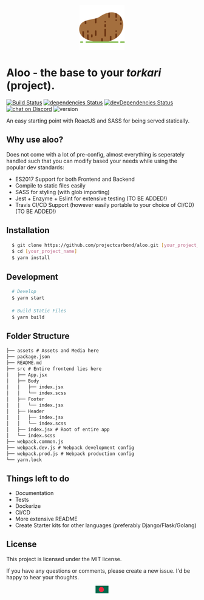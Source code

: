 <p align="center">
<img src="https://github.com/projectcarbond/aloo/raw/master/.github/logo.png" height="120">
</p>

# Aloo - the base to your *torkari* (project).

[![Build Status](https://travis-ci.com/projectcarbond/aloo.svg?branch=master)](https://travis-ci.com/projectcarbond/aloo)
[![dependencies Status](https://david-dm.org/projectcarbond/aloo/status.svg)](https://david-dm.org/projectcarbond/aloo)
[![devDependencies Status](https://david-dm.org/projectcarbond/aloo/dev-status.svg)](https://david-dm.org/projectcarbond/aloo?type=dev)
<a href="https://discord.gg/EJjXasw">
        <img src="https://img.shields.io/discord/308323056592486420.svg?logo=discord"
            alt="chat on Discord"></a>
![version](https://img.shields.io/badge/version-0.1.0-blue.svg?maxAge=2592000)

An easy starting point with ReactJS and SASS for being served statically.

## Why use aloo?

Does not come with a lot of pre-config, almost everything is seperately handled such that you can modify based your needs while using the popular dev standards:
- ES2017 Support for both Frontend and Backend
- Compile to static files easily
- SASS for styling (with glob importing)
- Jest + Enzyme + Eslint for extensive testing (TO BE ADDED!)
- Travis CI/CD Support (however easily portable to your choice of CI/CD) (TO BE ADDED!)

## Installation

```bash
  $ git clone https://github.com/projectcarbond/aloo.git [your_project_name] -b serverless --single-branch --depth=1
  $ cd [your_project_name]
  $ yarn install
```

## Development

```bash
  # Develop
  $ yarn start
  
  # Build Static Files
  $ yarn build
```

## Folder Structure

```
├── assets # Assets and Media here
├── package.json
├── README.md
├── src # Entire frontend lies here
│   ├── App.jsx
│   ├── Body
│   │   ├── index.jsx
│   │   └── index.scss
│   ├── Footer
│   │   └── index.jsx
│   ├── Header
│   │   ├── index.jsx
│   │   └── index.scss
│   ├── index.jsx # Root of entire app
│   └── index.scss
├── webpack.common.js
├── webpack.dev.js # Webpack development config
├── webpack.prod.js # Webpack production config
└── yarn.lock
```

## Things left to do

- Documentation
- Tests
- Dockerize
- CI/CD
- More extensive README
- Create Starter kits for other languages (preferably Django/Flask/Golang)

## License

This project is licensed under the MIT license.

If you have any questions or comments, please create a new issue. I'd be happy to hear your thoughts.

<p align="center">
<img src="https://github.com/projectcarbond/aloo/raw/master/.github/bangladesh.jpg" height="20" style="max-width:100%;">
</p>
